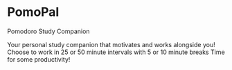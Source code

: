 # PomoPal
Pomodoro Study Companion


Your personal study companion that motivates and works alongside you!
Choose to work in 25 or 50 minute intervals with 5 or 10 minute breaks
Time for some productivity!